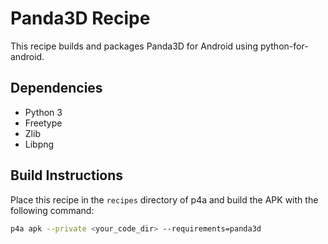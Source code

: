 # Panda3D Recipe
This recipe builds and packages Panda3D for Android using python-for-android.

## Dependencies
- Python 3
- Freetype
- Zlib
- Libpng

## Build Instructions
Place this recipe in the `recipes` directory of p4a and build the APK with the following command:
```bash
p4a apk --private <your_code_dir> --requirements=panda3d
